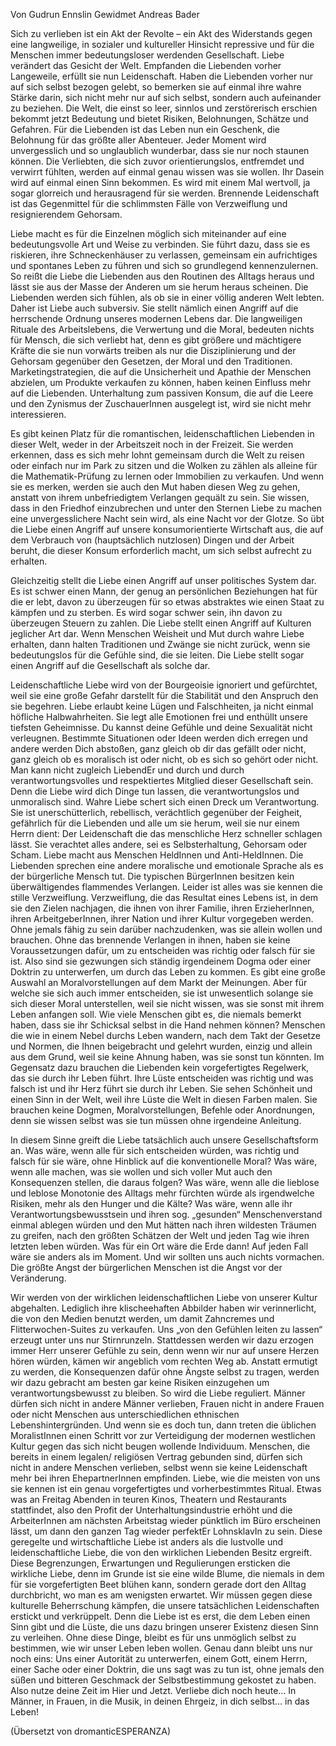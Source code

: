 Von Gudrun Ennslin Gewidmet Andreas Bader

Sich zu verlieben ist ein Akt der Revolte – ein Akt des Widerstands gegen eine langweilige, in sozialer und kultureller Hinsicht repressive und für die Menschen immer bedeutungsloser werdenden Gesellschaft. Liebe verändert das Gesicht der Welt. Empfanden die Liebenden vorher Langeweile, erfüllt sie nun Leidenschaft. Haben die Liebenden vorher nur auf sich selbst bezogen gelebt, so bemerken sie auf einmal ihre wahre Stärke darin, sich nicht mehr nur auf sich selbst, sondern auch aufeinander zu beziehen. Die Welt, die einst so leer, sinnlos und zerstörerisch erschien bekommt jetzt Bedeutung und bietet Risiken, Belohnungen, Schätze und Gefahren. Für die Liebenden ist das Leben nun ein Geschenk, die Belohnung für das größte aller Abenteuer. Jeder Moment wird unvergesslich und so unglaublich wunderbar, dass sie nur noch staunen können. Die Verliebten, die sich zuvor orientierungslos, entfremdet und verwirrt fühlten, werden auf einmal genau wissen was sie wollen. Ihr Dasein wird auf einmal einen Sinn bekommen. Es wird mit einem Mal wertvoll, ja sogar glorreich und herausragend für sie werden. Brennende Leidenschaft ist das Gegenmittel für die schlimmsten Fälle von Verzweiflung und resignierendem Gehorsam.

Liebe macht es für die Einzelnen möglich sich miteinander auf eine bedeutungsvolle Art und Weise zu verbinden. Sie führt dazu, dass sie es riskieren, ihre Schneckenhäuser zu verlassen, gemeinsam ein aufrichtiges und spontanes Leben zu führen und sich so grundlegend kennenzulernen. So reißt die Liebe die Liebenden aus den Routinen des Alltags heraus und lässt sie aus der Masse der Anderen um sie herum heraus scheinen. Die Liebenden werden sich fühlen, als ob sie in einer völlig anderen Welt lebten. Daher ist Liebe auch subversiv. Sie stellt nämlich einen Angriff auf die herrschende Ordnung unseres modernen Lebens dar. Die langweiligen Rituale des Arbeitslebens, die Verwertung und die Moral, bedeuten nichts für Mensch, die sich verliebt hat, denn es gibt größere und mächtigere Kräfte die sie nun vorwärts treiben als nur die Disziplinierung und der Gehorsam gegenüber den Gesetzen, der Moral und den Traditionen. Marketingstrategien, die auf die Unsicherheit und Apathie der Menschen abzielen, um Produkte verkaufen zu können, haben keinen Einfluss mehr auf die Liebenden. Unterhaltung zum passiven Konsum, die auf die Leere und den Zynismus der ZuschauerInnen ausgelegt ist, wird sie nicht mehr interessieren.

Es gibt keinen Platz für die romantischen, leidenschaftlichen Liebenden in dieser Welt, weder in der Arbeitszeit noch in der Freizeit. Sie werden erkennen, dass es sich mehr lohnt gemeinsam durch die Welt zu reisen oder einfach nur im Park zu sitzen und die Wolken zu zählen als alleine für die Mathematik-Prüfung zu lernen oder Immobilien zu verkaufen. Und wenn sie es merken, werden sie auch den Mut haben diesen Weg zu gehen, anstatt von ihrem unbefriedigtem Verlangen gequält zu sein. Sie wissen, dass in den Friedhof einzubrechen und unter den Sternen Liebe zu machen eine unvergesslichere Nacht sein wird, als eine Nacht vor der Glotze. So übt die Liebe einen Angriff auf unsere konsumorientierte Wirtschaft aus, die auf dem Verbrauch von (hauptsächlich nutzlosen) Dingen und der Arbeit beruht, die dieser Konsum erforderlich macht, um sich selbst aufrecht zu erhalten.

Gleichzeitig stellt die Liebe einen Angriff auf unser politisches System dar. Es ist schwer einen Mann, der genug an persönlichen Beziehungen hat für die er lebt, davon zu überzeugen für so etwas abstraktes wie einen Staat zu kämpfen und zu sterben. Es wird sogar schwer sein, ihn davon zu überzeugen Steuern zu zahlen. Die Liebe stellt einen Angriff auf Kulturen jeglicher Art dar. Wenn Menschen Weisheit und Mut durch wahre Liebe erhalten, dann halten Traditionen und Zwänge sie nicht zurück, wenn sie bedeutungslos für die Gefühle sind, die sie leiten. Die Liebe stellt sogar einen Angriff auf die Gesellschaft als solche dar.

Leidenschaftliche Liebe wird von der Bourgeoisie ignoriert und gefürchtet, weil sie eine große Gefahr darstellt für die Stabilität und den Anspruch den sie begehren. Liebe erlaubt keine Lügen und Falschheiten, ja nicht einmal höfliche Halbwahrheiten. Sie legt alle Emotionen frei und enthüllt unsere tiefsten Geheimnisse. Du kannst deine Gefühle und deine Sexualität nicht verleugnen. Bestimmte Situationen oder Ideen werden dich erregen und andere werden Dich abstoßen, ganz gleich ob dir das gefällt oder nicht, ganz gleich ob es moralisch ist oder nicht, ob es sich so gehört oder nicht. Man kann nicht zugleich LiebendEr und durch und durch verantwortungsvolles und respektiertes Mitglied dieser Gesellschaft sein. Denn die Liebe wird dich Dinge tun lassen, die verantwortungslos und unmoralisch sind. Wahre Liebe schert sich einen Dreck um Verantwortung. Sie ist unerschütterlich, rebellisch, verächtlich gegenüber der Feigheit, gefährlich für die Liebenden und alle um sie herum, weil sie nur einem Herrn dient: Der Leidenschaft die das menschliche Herz schneller schlagen lässt. Sie verachtet alles andere, sei es Selbsterhaltung, Gehorsam oder Scham. Liebe macht aus Menschen HeldInnen und Anti-HeldInnen. Die Liebenden sprechen eine andere moralische und emotionale Sprache als es der bürgerliche Mensch tut. Die typischen BürgerInnen besitzen kein überwältigendes flammendes Verlangen. Leider ist alles was sie kennen die stille Verzweiflung. Verzweiflung, die das Resultat eines Lebens ist, in dem sie den Zielen nachjagen, die ihnen von ihrer Familie, ihren ErzieherInnen, ihren ArbeitgeberInnen, ihrer Nation und ihrer Kultur vorgegeben werden. Ohne jemals fähig zu sein darüber nachzudenken, was sie allein wollen und brauchen. Ohne das brennende Verlangen in ihnen, haben sie keine Voraussetzungen dafür, um zu entscheiden was richtig oder falsch für sie ist. Also sind sie gezwungen sich ständig irgendeinem Dogma oder einer Doktrin zu unterwerfen, um durch das Leben zu kommen. Es gibt eine große Auswahl an Moralvorstellungen auf dem Markt der Meinungen. Aber für welche sie sich auch immer entscheiden, sie ist unwesentlich solange sie sich dieser Moral unterstellen, weil sie nicht wissen, was sie sonst mit ihrem Leben anfangen soll. Wie viele Menschen gibt es, die niemals bemerkt haben, dass sie ihr Schicksal selbst in die Hand nehmen können? Menschen die wie in einem Nebel durchs Leben wandern, nach dem Takt der Gesetze und Normen, die Ihnen beigebracht und gelehrt wurden, einzig und allein aus dem Grund, weil sie keine Ahnung haben, was sie sonst tun könnten. Im Gegensatz dazu brauchen die Liebenden kein vorgefertigtes Regelwerk, das sie durch ihr Leben führt. Ihre Lüste entscheiden was richtig und was falsch ist und ihr Herz führt sie durch ihr Leben. Sie sehen Schönheit und einen Sinn in der Welt, weil ihre Lüste die Welt in diesen Farben malen. Sie brauchen keine Dogmen, Moralvorstellungen, Befehle oder Anordnungen, denn sie wissen selbst was sie tun müssen ohne irgendeine Anleitung.

In diesem Sinne greift die Liebe tatsächlich auch unsere Gesellschaftsform an. Was wäre, wenn alle für sich entscheiden würden, was richtig und falsch für sie wäre, ohne Hinblick auf die konventionelle Moral? Was wäre, wenn alle machen, was sie wollen und sich voller Mut auch den Konsequenzen stellen, die daraus folgen? Was wäre, wenn alle die lieblose und leblose Monotonie des Alltags mehr fürchten würde als irgendwelche Risiken, mehr als den Hunger und die Kälte? Was wäre, wenn alle ihr Verantwortungsbewusstsein und ihren sog. „gesunden“ Menschenverstand einmal ablegen würden und den Mut hätten nach ihren wildesten Träumen zu greifen, nach den größten Schätzen der Welt und jeden Tag wie ihren letzten leben würden. Was für ein Ort wäre die Erde dann! Auf jeden Fall wäre sie anders als im Moment. Und wir sollten uns auch nichts vormachen. Die größte Angst der bürgerlichen Menschen ist die Angst vor der Veränderung.

Wir werden von der wirklichen leidenschaftlichen Liebe von unserer Kultur abgehalten. Lediglich ihre klischeehaften Abbilder haben wir verinnerlicht, die von den Medien benutzt werden, um damit Zahncremes und Flitterwochen-Suites zu verkaufen. Uns „von den Gefühlen leiten zu lassen“ erzeugt unter uns nur Stirnrunzeln. Stattdessen werden wir dazu erzogen immer Herr unserer Gefühle zu sein, denn wenn wir nur auf unsere Herzen hören würden, kämen wir angeblich vom rechten Weg ab. Anstatt ermutigt zu werden, die Konsequenzen dafür ohne Ängste selbst zu tragen, werden wir dazu gebracht am besten gar keine Risiken einzugehen um verantwortungsbewusst zu bleiben. So wird die Liebe reguliert. Männer dürfen sich nicht in andere Männer verlieben, Frauen nicht in andere Frauen oder nicht Menschen aus unterschiedlichen ethnischen Lebenshintergründen. Und wenn sie es doch tun, dann treten die üblichen MoralistInnen einen Schritt vor zur Verteidigung der modernen westlichen Kultur gegen das sich nicht beugen wollende Individuum. Menschen, die bereits in einem legalen/ religiösen Vertrag gebunden sind, dürfen sich nicht in andere Menschen verlieben, selbst wenn sie keine Leidenschaft mehr bei ihren EhepartnerInnen empfinden. Liebe, wie die meisten von uns sie kennen ist ein genau vorgefertigtes und vorherbestimmtes Ritual. Etwas was an Freitag Abenden in teuren Kinos, Theatern und Restaurants stattfindet, also den Profit der Unterhaltungsindustrie erhöht und die ArbeiterInnen am nächsten Arbeitstag wieder pünktlich im Büro erscheinen lässt, um dann den ganzen Tag wieder perfektEr LohnsklavIn zu sein. Diese geregelte und wirtschaftliche Liebe ist anders als die lustvolle und leidenschaftliche Liebe, die von den wirklichen Liebenden Besitz ergreift. Diese Begrenzungen, Erwartungen und Regulierungen ersticken die wirkliche Liebe, denn im Grunde ist sie eine wilde Blume, die niemals in dem für sie vorgefertigten Beet blühen kann, sondern gerade dort den Alltag durchbricht, wo man es am wenigsten erwartet. Wir müssen gegen diese kulturelle Beherrschung kämpfen, die unsere tatsächlichen Leidenschaften erstickt und verkrüppelt. Denn die Liebe ist es erst, die dem Leben einen Sinn gibt und die Lüste, die uns dazu bringen unserer Existenz diesen Sinn zu verleihen. Ohne diese Dinge, bleibt es für uns unmöglich selbst zu bestimmen, wie wir unser Leben leben wollen. Genau dann bleibt uns nur noch eins: Uns einer Autorität zu unterwerfen, einem Gott, einem Herrn, einer Sache oder einer Doktrin, die uns sagt was zu tun ist, ohne jemals den süßen und bitteren Geschmack der Selbstbestimmung gekostet zu haben. Also nutze deine Zeit im Hier und Jetzt. Verliebe dich noch heute… In Männer, in Frauen, in die Musik, in deinen Ehrgeiz, in dich selbst… in das Leben!

(Übersetzt von dromanticESPERANZA)
